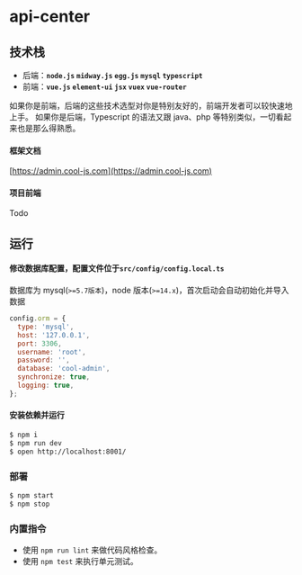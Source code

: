 # api-center

## 技术栈

- 后端：**`node.js` `midway.js` `egg.js` `mysql` `typescript`**
- 前端：**`vue.js` `element-ui` `jsx` `vuex` `vue-router`**

如果你是前端，后端的这些技术选型对你是特别友好的，前端开发者可以较快速地上手。
如果你是后端，Typescript 的语法又跟 java、php 等特别类似，一切看起来也是那么得熟悉。

<!-- 在此次添加使用文档 -->

#### 框架文档

[https://admin.cool-js.com](https://admin.cool-js.com)

#### 项目前端

Todo

## 运行

#### 修改数据库配置，配置文件位于`src/config/config.local.ts`

数据库为 mysql(`>=5.7版本`)，node 版本(`>=14.x`)，首次启动会自动初始化并导入数据

```js
config.orm = {
  type: 'mysql',
  host: '127.0.0.1',
  port: 3306,
  username: 'root',
  password: '',
  database: 'cool-admin',
  synchronize: true,
  logging: true,
};
```

#### 安装依赖并运行

```bash
$ npm i
$ npm run dev
$ open http://localhost:8001/
```

### 部署

```bash
$ npm start
$ npm stop
```

### 内置指令

- 使用 `npm run lint` 来做代码风格检查。
- 使用 `npm test` 来执行单元测试。

[midway]: https://midwayjs.org
